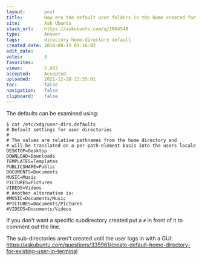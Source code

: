 ```yaml
---
layout:       post
title:        How are the default user folders in the home created for a new user?
site:         Ask Ubuntu
stack_url:    https://askubuntu.com/q/1064548
type:         Answer
tags:         directory home-directory default
created_date: 2018-08-12 01:16:02
edit_date:    
votes:        3
favorites:    
views:        5,683
accepted:     Accepted
uploaded:     2021-12-28 13:55:01
toc:          false
navigation:   false
clipboard:    false
---
```


The defaults can be examined using:

``` 
$ cat /etc/xdg/user-dirs.defaults
# Default settings for user directories
#
# The values are relative pathnames from the home directory and
# will be translated on a per-path-element basis into the users locale
DESKTOP=Desktop
DOWNLOAD=Downloads
TEMPLATES=Templates
PUBLICSHARE=Public
DOCUMENTS=Documents
MUSIC=Music
PICTURES=Pictures
VIDEOS=Videos
# Another alternative is:
#MUSIC=Documents/Music
#PICTURES=Documents/Pictures
#VIDEOS=Documents/Videos

```

If you don't want a specific subdirectory created put a `#` in front of it to comment out the line.

The sub-directories aren't created until the user logs in with a GUI: https://askubuntu.com/questions/335961/create-default-home-directory-for-existing-user-in-terminal
